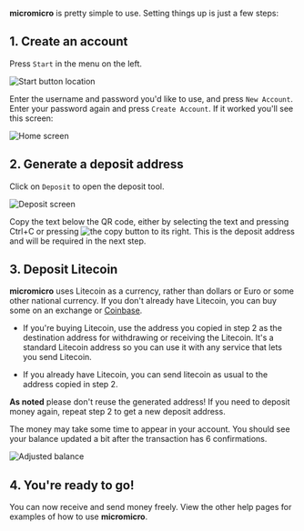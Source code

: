 <!-- Getting Started -->

**micromicro** is pretty simple to use.  Setting things up is just a few steps:

## 1. Create an account

Press `Start` in the menu on the left.

![Start button location](getting_started_start.jpg)

Enter the username and password you'd like to use, and press `New Account`.  Enter your password again and press `Create Account`.  If it worked you'll see this screen:

![Home screen](getting_started_home.jpg)

## 2. Generate a deposit address

Click on `Deposit` to open the deposit tool.

![Deposit screen](getting_started_deposit.jpg)

Copy the text below the QR code, either by selecting the text and pressing Ctrl+C or pressing <img class="inline" alt="the copy button to its right" src="/app/copy.svg">.  This is the deposit address and will be required in the next step.

## 3. Deposit Litecoin

**micromicro** uses Litecoin as a currency, rather than dollars or Euro or some other national currency.  If you don't already have Litecoin, you can buy some on an exchange or [Coinbase]().

* If you're buying Litecoin, use the address you copied in step 2 as the destination address for withdrawing or receiving the Litecoin.  It's a standard Litecoin address so you can use it with any service that lets you send Litecoin.

* If you already have Litecoin, you can send litecoin as usual to the address copied in step 2.

**As noted** please don't reuse the generated address!  If you need to deposit money again, repeat step 2 to get a new deposit address.

The money may take some time to appear in your account.  You should see your balance updated a bit after the transaction has 6 confirmations.

![Adjusted balance](getting_started_balance.jpg)

## 4. You're ready to go!

You can now receive and send money freely. View the other help pages for examples of how to use **micromicro**.